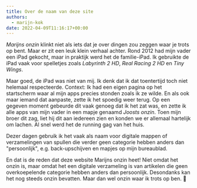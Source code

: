 ```yaml
---
title: Over de naam van deze site
authors:
  - marijn-kok
date: 2022-04-09T11:16:17+00:00
---
```

_Marijns onzin_ klinkt niet als iets dat je over dingen zou zeggen waar je trots op bent. Maar er zit een leuk klein verhaal achter. Rond 2012 had mijn vader een iPad gekocht, maar in praktijk werd het de familie-iPad. Ik gebruikte de iPad vaak voor spelletjes zoals _Labyrinth 2 HD_, _Real Racing 2 HD_ en _Tiny Wings_.

Maar goed, de iPad was niet van mij. Ik denk dat ik dat toentertijd toch niet helemaal respecteerde. Context: Ik had een eigen pagina op het startscherm waar al mijn apps precies stonden zoals ik ze wilde. En als ook maar iemand dat aanpaste, zette ik het spoedig weer terug. Op een gegeven moment gebeurde dit vaak genoeg dat ik het zat was, en zette ik alle apps van mijn vader in een mapje genaamd _Joosts onzin_. Toen mijn broer dit zag, liet hij dit aan iedereen zien en konden we er allemaal hartelijk om lachen. Al snel werd het de running gag van het huis.

Dezer dagen gebruik ik het vaak als naam voor digitale mappen of verzamelingen van spullen die verder geen categorie hebben anders dan "persoonlijk", e.g. back-upschijven en mapjes op mijn bureaublad.

En dat is de reden dat deze website Marijns onzin heet! Niet omdat het onzin is, maar omdat het een digitale verzameling is van artikelen die geen overkoepelende categorie hebben anders dan persoonlijk. Desondanks kan het nog steeds onzin bevatten. Maar dan wel onzin waar ik trots op ben. 🙂

